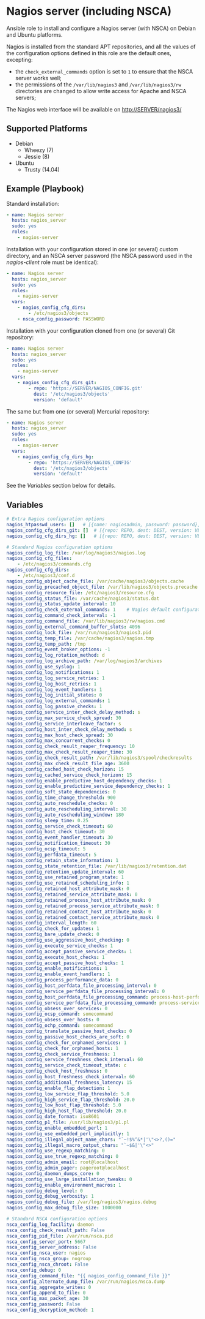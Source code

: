 # Nagios server (including NSCA)

Ansible role to install and configure a Nagios server (with NSCA) on Debian
and Ubuntu platforms.

Nagios is installed from the standard APT repositories, and all the values of
the configuration options defined in this role are the default ones, excepting:

- the `check_external_commands` option is set to `1` to ensure that the NSCA
  server works well;
- the permissions of the `/var/lib/nagios3` and `/var/lib/nagios3/rw`
  directories are changed to allow write access for Apache and NSCA servers;

The Nagios web interface will be available on
[http://SERVER/nagios3/](http://SERVER/nagios3/)

## Supported Platforms

* Debian
    - Wheezy    (7)
    - Jessie    (8)
* Ubuntu
    - Trusty    (14.04)

## Example (Playbook)

Standard installation:

```yaml
- name: Nagios server
  hosts: nagios_server
  sudo: yes
  roles:
    - nagios-server
```

Installation with your configuration stored in one (or several) custom
directory, and an NSCA server password (the NSCA password used in the
*nagios-client* role must be identical):

```yaml
- name: Nagios server
  hosts: nagios_server
  sudo: yes
  roles:
    - nagios-server
  vars:
    - nagios_config_cfg_dirs:
        - /etc/nagios3/objects
    - nsca_config_password: PASSWORD
```

Installation with your configuration cloned from one (or several) Git
repository:

```yaml
- name: Nagios server
  hosts: nagios_server
  sudo: yes
  roles:
    - nagios-server
  vars:
    - nagios_config_cfg_dirs_git:
        - repo: 'https://SERVER/NAGIOS_CONFIG.git'
          dest: '/etc/nagios3/objects'
          version: 'default'
```

The same but from one (or several) Mercurial repository:

```yaml
- name: Nagios server
  hosts: nagios_server
  sudo: yes
  roles:
    - nagios-server
  vars:
    - nagios_config_cfg_dirs_hg:
        - repo: 'https://SERVER/NAGIOS_CONFIG'
          dest: '/etc/nagios3/objects'
          version: 'default'
```

See the *Variables* section below for details.

## Variables

```yaml
# Extra Nagios configuration options
nagios_htpasswd_users: []   # [{name: nagiosadmin, password: password}, {...}]
nagios_config_cfg_dirs_git: []  # [{repo: REPO, dest: DEST, version: VERSION}]
nagios_config_cfg_dirs_hg: []   # [{repo: REPO, dest: DEST, version: VERSION}]

# Standard Nagios configuration options
nagios_config_log_file: /var/log/nagios3/nagios.log
nagios_config_cfg_files:
    - /etc/nagios3/commands.cfg
nagios_config_cfg_dirs:
    - /etc/nagios3/conf.d
nagios_config_object_cache_file: /var/cache/nagios3/objects.cache
nagios_config_precached_object_file: /var/lib/nagios3/objects.precache
nagios_config_resource_file: /etc/nagios3/resource.cfg
nagios_config_status_file: /var/cache/nagios3/status.dat
nagios_config_status_update_interval: 10
nagios_config_check_external_commands: 1    # Nagios default configuration = 0
nagios_config_command_check_interval: -1
nagios_config_command_file: /var/lib/nagios3/rw/nagios.cmd
nagios_config_external_command_buffer_slots: 4096
nagios_config_lock_file: /var/run/nagios3/nagios3.pid
nagios_config_temp_file: /var/cache/nagios3/nagios.tmp
nagios_config_temp_path: /tmp
nagios_config_event_broker_options: -1
nagios_config_log_rotation_method: d
nagios_config_log_archive_path: /var/log/nagios3/archives
nagios_config_use_syslog: 1
nagios_config_log_notifications: 1
nagios_config_log_service_retries: 1
nagios_config_log_host_retries: 1
nagios_config_log_event_handlers: 1
nagios_config_log_initial_states: 0
nagios_config_log_external_commands: 1
nagios_config_log_passive_checks: 1
nagios_config_service_inter_check_delay_method: s
nagios_config_max_service_check_spread: 30
nagios_config_service_interleave_factor: s
nagios_config_host_inter_check_delay_method: s
nagios_config_max_host_check_spread: 30
nagios_config_max_concurrent_checks: 0
nagios_config_check_result_reaper_frequency: 10
nagios_config_max_check_result_reaper_time: 30
nagios_config_check_result_path: /var/lib/nagios3/spool/checkresults
nagios_config_max_check_result_file_age: 3600
nagios_config_cached_host_check_horizon: 15
nagios_config_cached_service_check_horizon: 15
nagios_config_enable_predictive_host_dependency_checks: 1
nagios_config_enable_predictive_service_dependency_checks: 1
nagios_config_soft_state_dependencies: 0
nagios_config_time_change_threshold: 900
nagios_config_auto_reschedule_checks: 0
nagios_config_auto_rescheduling_interval: 30
nagios_config_auto_rescheduling_window: 180
nagios_config_sleep_time: 0.25
nagios_config_service_check_timeout: 60
nagios_config_host_check_timeout: 30
nagios_config_event_handler_timeout: 30
nagios_config_notification_timeout: 30
nagios_config_ocsp_timeout: 5
nagios_config_perfdata_timeout: 5
nagios_config_retain_state_information: 1
nagios_config_state_retention_file: /var/lib/nagios3/retention.dat
nagios_config_retention_update_interval: 60
nagios_config_use_retained_program_state: 1
nagios_config_use_retained_scheduling_info: 1
nagios_config_retained_host_attribute_mask: 0
nagios_config_retained_service_attribute_mask: 0
nagios_config_retained_process_host_attribute_mask: 0
nagios_config_retained_process_service_attribute_mask: 0
nagios_config_retained_contact_host_attribute_mask: 0
nagios_config_retained_contact_service_attribute_mask: 0
nagios_config_interval_length: 60
nagios_config_check_for_updates: 1
nagios_config_bare_update_check: 0
nagios_config_use_aggressive_host_checking: 0
nagios_config_execute_service_checks: 1
nagios_config_accept_passive_service_checks: 1
nagios_config_execute_host_checks: 1
nagios_config_accept_passive_host_checks: 1
nagios_config_enable_notifications: 1
nagios_config_enable_event_handlers: 1
nagios_config_process_performance_data: 0
nagios_config_host_perfdata_file_processing_interval: 0
nagios_config_service_perfdata_file_processing_interval: 0
nagios_config_host_perfdata_file_processing_command: process-host-perfdata-file
nagios_config_service_perfdata_file_processing_command: process-service-perfdata-file
nagios_config_obsess_over_services: 0
nagios_config_ocsp_command: somecommand
nagios_config_obsess_over_hosts: 0
nagios_config_ochp_command: somecommand
nagios_config_translate_passive_host_checks: 0
nagios_config_passive_host_checks_are_soft: 0
nagios_config_check_for_orphaned_services: 1
nagios_config_check_for_orphaned_hosts: 1
nagios_config_check_service_freshness: 1
nagios_config_service_freshness_check_interval: 60
nagios_config_service_check_timeout_state: c
nagios_config_check_host_freshness: 0
nagios_config_host_freshness_check_interval: 60
nagios_config_additional_freshness_latency: 15
nagios_config_enable_flap_detection: 1
nagios_config_low_service_flap_threshold: 5.0
nagios_config_high_service_flap_threshold: 20.0
nagios_config_low_host_flap_threshold: 5.0
nagios_config_high_host_flap_threshold: 20.0
nagios_config_date_format: iso8601
nagios_config_p1_file: /usr/lib/nagios3/p1.pl
nagios_config_enable_embedded_perl: 1
nagios_config_use_embedded_perl_implicitly: 1
nagios_config_illegal_object_name_chars: "`~!$%^&*|'\"<>?,()="
nagios_config_illegal_macro_output_chars: "`~$&|'\"<>"
nagios_config_use_regexp_matching: 0
nagios_config_use_true_regexp_matching: 0
nagios_config_admin_email: root@localhost
nagios_config_admin_pager: pageroot@localhost
nagios_config_daemon_dumps_core: 0
nagios_config_use_large_installation_tweaks: 0
nagios_config_enable_environment_macros: 1
nagios_config_debug_level: 0
nagios_config_debug_verbosity: 1
nagios_config_debug_file: /var/log/nagios3/nagios.debug
nagios_config_max_debug_file_size: 1000000

# Standard NSCA configuration options
nsca_config_log_facility: daemon
nsca_config_check_result_path: False
nsca_config_pid_file: /var/run/nsca.pid
nsca_config_server_port: 5667
nsca_config_server_address: False
nsca_config_nsca_user: nagios
nsca_config_nsca_group: nogroup
nsca_config_nsca_chroot: False
nsca_config_debug: 0
nsca_config_command_file: "{{ nagios_config_command_file }}"
nsca_config_alternate_dump_file: /var/run/nagios/nsca.dump
nsca_config_aggregate_writes: 0
nsca_config_append_to_file: 0
nsca_config_max_packet_age: 30
nsca_config_password: False
nsca_config_decryption_method: 1
```
